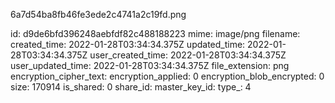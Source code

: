 6a7d54ba8fb46fe3ede2c4741a2c19fd.png

id: d9de6bfd396248aebfdf82c488188223
mime: image/png
filename: 
created_time: 2022-01-28T03:34:34.375Z
updated_time: 2022-01-28T03:34:34.375Z
user_created_time: 2022-01-28T03:34:34.375Z
user_updated_time: 2022-01-28T03:34:34.375Z
file_extension: png
encryption_cipher_text: 
encryption_applied: 0
encryption_blob_encrypted: 0
size: 170914
is_shared: 0
share_id: 
master_key_id: 
type_: 4